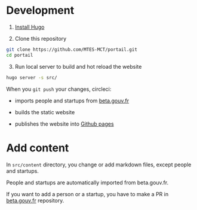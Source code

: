 # Development

1. [Install Hugo](https://gohugo.io/overview/installing/)

2. Clone this repository

```bash
git clone https://github.com/MTES-MCT/portail.git
cd portail
```

3. Run local server to build and hot reload the website

```bash
hugo server -s src/
```

When you `git push` your changes, circleci:

* imports people and startups from [beta.gouv.fr](https://github.com/betagouv/beta.gouv.fr)

* builds the static website

* publishes the website into [Github pages](https://mtes-mct.github.io/portail/)

# Add content

In `src/content` directory, you change or add markdown files, except people and startups.

People and startups are automatically imported from beta.gouv.fr.

If you want to add a person or a startup, you have to make a PR in [beta.gouv.fr](https://github.com/betagouv/beta.gouv.fr) repository.